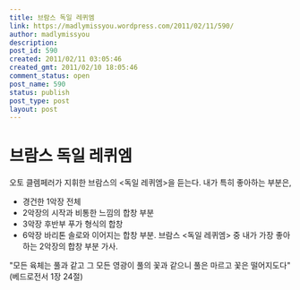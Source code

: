 ```yaml
---
title: 브람스 독일 레퀴엠
link: https://madlymissyou.wordpress.com/2011/02/11/590/
author: madlymissyou
description: 
post_id: 590
created: 2011/02/11 03:05:46
created_gmt: 2011/02/10 18:05:46
comment_status: open
post_name: 590
status: publish
post_type: post
layout: post
---
```


# 브람스 독일 레퀴엠

오토 클렘페러가 지휘한 브람스의 <독일 레퀴엠>을 듣는다. 내가 특히 좋아하는 부분은, 

  * 경건한 1악장 전체
  * 2악장의 시작과 비통한 느낌의 합창 부분
  * 3악장 후반부 푸가 형식의 합창
  * 6악장 바리톤 솔로와 이어지는 합창 부분.
브람스 <독일 레퀴엠> 중 내가 가장 좋아하는 2악장의 합창 부분 가사. 

"모든 육체는 풀과 같고 그 모든 영광이 풀의 꽃과 같으니 풀은 마르고 꽃은 떨어지도다" (베드로전서 1장 24절)